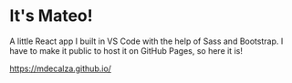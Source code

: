 # It's Mateo!

A little React app I built in VS Code with the help of Sass and Bootstrap. I have to make it public to host it on GitHub Pages, so here it is!

https://mdecalza.github.io/
